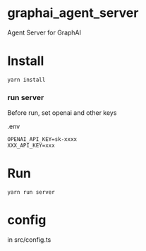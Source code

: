 # graphai_agent_server

Agent Server for GraphAI

# Install

```
yarn install
```

### run server
Before run, set openai and other keys

.env
```
OPENAI_API_KEY=sk-xxxx
XXX_API_KEY=xxx
```


# Run

```
yarn run server
```

# config

in src/config.ts
